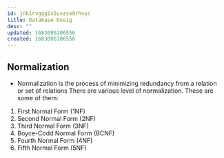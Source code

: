 ```yaml
---
id: jnk1rvgqg1x5uvzso9rhvyc
title: Database Desig
desc: ""
updated: 1683086106556
created: 1683086106556
---
```


## Normalization

- Normalization is the process of minimizing redundancy from a relation or set of relations
  There are various level of normalization. These are some of them:

1. First Normal Form (1NF)
2. Second Normal Form (2NF)
3. Third Normal Form (3NF)
4. Boyce-Codd Normal Form (BCNF)
5. Fourth Normal Form (4NF)
6. Fifth Normal Form (5NF)
